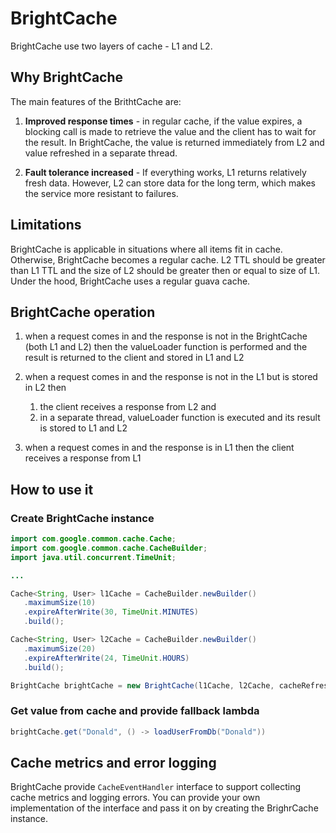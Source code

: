 # BrightCache

BrightCache use two layers of cache - L1 and L2.

## Why BrightCache

The main features of the BrithtCache are:

1. **Improved response times** - in regular cache, if the value expires, a blocking call is made to retrieve the value
   and the client has to wait for the result. In BrightCache, the value is returned immediately from L2 and value
   refreshed in a separate thread.
   
1. **Fault tolerance increased** - If everything works, L1 returns relatively fresh data. However, L2 can store data 
   for the long term, which makes the service more resistant to failures.

## Limitations

BrightCache is applicable in situations where all items fit in cache. Otherwise, BrightCache becomes a regular cache.
L2 TTL should be greater than L1 TTL and the size of L2 should be greater then or equal to size of L1.
Under the hood, BrightCache uses a regular guava cache.

## BrightCache operation

1. when a request comes in and the response is not in the BrightCache (both L1 and L2) then the valueLoader function 
   is performed and the result is returned to the client and stored in L1 and L2
   
1. when a request comes in and the response is not in the L1 but is stored in L2 then
    1. the client receives a response from L2 and
    1. in a separate thread, valueLoader function is executed and its result is stored to L1 and L2

1. when a request comes in and the response is in L1 then the client receives a response from L1

## How to use it

### Create BrightCache instance

```java
import com.google.common.cache.Cache;
import com.google.common.cache.CacheBuilder;
import java.util.concurrent.TimeUnit;

...

Cache<String, User> l1Cache = CacheBuilder.newBuilder()
   .maximumSize(10)
   .expireAfterWrite(30, TimeUnit.MINUTES)
   .build();

Cache<String, User> l2Cache = CacheBuilder.newBuilder()
   .maximumSize(20)
   .expireAfterWrite(24, TimeUnit.HOURS)
   .build();

BrightCache brightCache = new BrightCache(l1Cache, l2Cache, cacheRefreshExecutor)
```

### Get value from cache and provide fallback lambda

```java
brightCache.get("Donald", () -> loadUserFromDb("Donald"))
```

## Cache metrics and error logging

BrightCache provide `CacheEventHandler` interface to support collecting cache metrics and logging errors.
You can provide your own implementation of the interface and pass it on by creating the BrighrCache instance.
